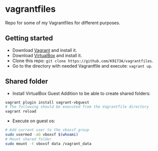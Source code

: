 # vagrantfiles
Repo for some of my Vagrantfiles for different purposes.

## Getting started
* Download [Vagrant](https://www.vagrantup.com/) and install it.
* Download [VirtualBox](https://www.virtualbox.org/wiki/Downloads) and install it.
* Clone this repo: `git clone https://github.com/K9173A/vagrantfiles`.
* Go to the directory with needed Vagrantfile and execute: `vagrant up`.

## Shared folder
* Install VirtualBox Guest Addition to be able to create shared folders:
```bash
vagrant plugin install vagrant-vbguest
# The following should be executed from the Vagrantfile directory
vagrant reload
```
* Execute on guest os:
```bash
# Add current user to the vboxsf group
sudo usermod -aG vboxsf $(whoami)
# Mount shared folder
sudo mount -t vboxsf data /vagrant_data
```